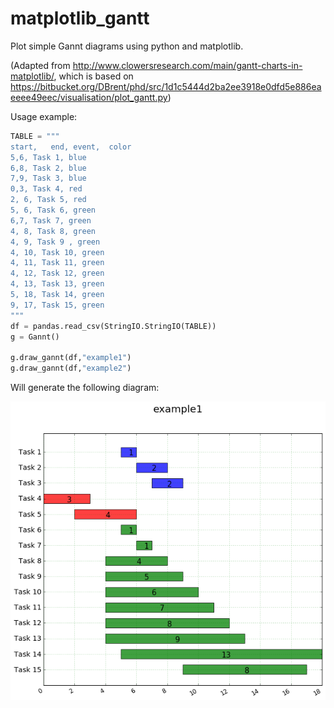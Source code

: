 # matplotlib_gantt

Plot simple Gannt diagrams using python and matplotlib.

(Adapted from http://www.clowersresearch.com/main/gantt-charts-in-matplotlib/, which is based on https://bitbucket.org/DBrent/phd/src/1d1c5444d2ba2ee3918e0dfd5e886eaeeee49eec/visualisation/plot_gantt.py)

Usage example:
```python
TABLE = """
start,   end, event,  color
5,6, Task 1, blue
6,8, Task 2, blue
7,9, Task 3, blue
0,3, Task 4, red
2, 6, Task 5, red
5, 6, Task 6, green
6,7, Task 7, green
4, 8, Task 8, green
4, 9, Task 9 , green
4, 10, Task 10, green
4, 11, Task 11, green
4, 12, Task 12, green
4, 13, Task 13, green
5, 18, Task 14, green
9, 17, Task 15, green
"""
df = pandas.read_csv(StringIO.StringIO(TABLE))
g = Gannt()

g.draw_gannt(df,"example1")
g.draw_gannt(df,"example2")
```
Will generate the following diagram:

![gannt diagram](example.png)
